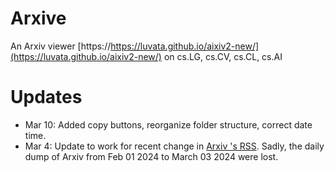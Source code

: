 # Arxive

An Arxiv viewer [https://https://luvata.github.io/aixiv2-new/](https://luvata.github.io/aixiv2-new/) on cs.LG, cs.CV, cs.CL, cs.AI

# Updates
- Mar 10: Added copy buttons, reorganize folder structure, correct date time.
- Mar 4: Update to work for recent change in [Arxiv 's RSS](https://blog.arxiv.org/2024/01/31/attention-arxiv-users-re-implemented-rss/). Sadly, the daily dump of Arxiv from Feb 01 2024 to March 03 2024 were lost.
